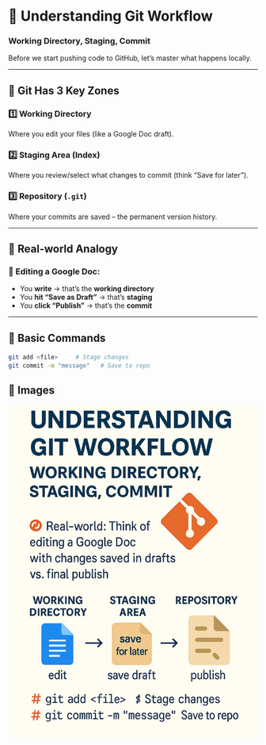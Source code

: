 # 🔄 Understanding Git Workflow  
### Working Directory, Staging, Commit

Before we start pushing code to GitHub, let’s master what happens locally.

---

## 🧩 Git Has 3 Key Zones

### 1️⃣ Working Directory  
Where you edit your files (like a Google Doc draft).

### 2️⃣ Staging Area (Index)  
Where you review/select what changes to commit (think “Save for later”).

### 3️⃣ Repository (`.git`)  
Where your commits are saved – the permanent version history.

---

## 🔁 Real-world Analogy

### 📝 Editing a Google Doc:
- You **write** → that’s the **working directory**  
- You **hit “Save as Draft”** → that’s **staging**  
- You **click “Publish”** → that’s the **commit**

---

## 🔧 Basic Commands

```bash
git add <file>     # Stage changes
git commit -m "message"   # Save to repo
```



## 📸 Images

![Working Directory](P2.jpg)
